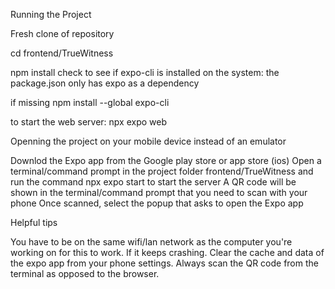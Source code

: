 
Running the Project

Fresh clone of repository

cd frontend/TrueWitness

npm install
check to see if expo-cli is installed on the system: the package.json only has expo as a dependency

if missing npm install --global expo-cli

to start the web server: npx expo web



Openning the project on your mobile device instead of an emulator

Downlod the Expo app from the Google play store or app store (ios)
Open a terminal/command prompt in the project folder frontend/TrueWitness and run the command npx expo start to start the server
A QR code will be shown in the terminal/command prompt that you need to scan with your phone
Once scanned, select the popup that asks to open the Expo app

Helpful tips



You have to be on the same wifi/lan network as the computer you're working on for this to work.
If it keeps crashing. Clear the cache and data of the expo app from your phone settings.
Always scan the QR code from the terminal as opposed to the browser.
